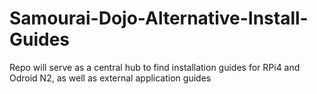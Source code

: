 # Samourai-Dojo-Alternative-Install-Guides
Repo will serve as a central hub to find installation guides for RPi4 and Odroid N2, as well as external application guides 
